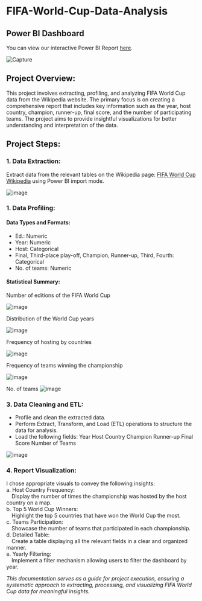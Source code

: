 # FIFA-World-Cup-Data-Analysis

## Power BI Dashboard
You can view our interactive Power BI Report [here](https://app.powerbi.com/groups/me/reports/41614564-3ab7-4418-998e-ae25f0e83747/ReportSection?experience=power-bi). 

![Capture](https://github.com/NouraAlgohary/FIFA-World-Cup-Data-Analysis/assets/103903785/b998f44b-43f1-4a99-bb63-ebfb0552d672)


## Project Overview:
This project involves extracting, profiling, and analyzing FIFA World Cup data from the Wikipedia website. The primary focus is on creating a comprehensive report that includes key information such as the year, host country, champion, runner-up, final score, and the number of participating teams. The project aims to provide insightful visualizations for better understanding and interpretation of the data.

## Project Steps:
### 1. Data Extraction:

Extract data from the relevant tables on the Wikipedia page: [FIFA World Cup Wikipedia](https://en.wikipedia.org/wiki/FIFA_World_Cup) using Power BI import mode.

![image](https://github.com/NouraAlgohary/FIFA-World-Cup-Data-Analysis/assets/103903785/22a6e5f8-eb84-40c4-b6b1-614e1a57cfb4)


### 1. Data Profiling:
#### Data Types and Formats:
- Ed.: Numeric
- Year: Numeric
- Host: Categorical
- Final, Third-place play-off, Champion, Runner-up, Third, Fourth: Categorical
- No. of teams: Numeric

#### Statistical Summary:
Number of editions of the FIFA World Cup

![image](https://github.com/NouraAlgohary/FIFA-World-Cup-Data-Analysis/assets/103903785/d3fb47a6-65c8-40c2-b182-48b2d224c981)

Distribution of the World Cup years

![image](https://github.com/NouraAlgohary/FIFA-World-Cup-Data-Analysis/assets/103903785/93fb98db-d669-4590-a34b-2a43ae82f16f)

Frequency of hosting by countries

![image](https://github.com/NouraAlgohary/FIFA-World-Cup-Data-Analysis/assets/103903785/1bb7eb8d-5260-4075-810b-fd9074c00623)

Frequency of teams winning the championship

![image](https://github.com/NouraAlgohary/FIFA-World-Cup-Data-Analysis/assets/103903785/20fe045a-b17b-44dc-a299-1c305ed5aaec)

No. of teams
![image](https://github.com/NouraAlgohary/FIFA-World-Cup-Data-Analysis/assets/103903785/86f5c2ed-b2d9-4031-84ce-7cf2f9f27e9e)

### 3. Data Cleaning and ETL:
- Profile and clean the extracted data.
- Perform Extract, Transform, and Load (ETL) operations to structure the data for analysis.
- Load the following fields:
Year
Host Country
Champion
Runner-up
Final Score
Number of Teams

![image](https://github.com/NouraAlgohary/FIFA-World-Cup-Data-Analysis/assets/103903785/31d23f60-34fb-4b4b-a778-20b4c507acba)

### 4. Report Visualization:
I chose appropriate visuals to convey the following insights:</br>
a. Host Country Frequency: </br>
&emsp;Display the number of times the championship was hosted by the host country  on a map. </br>
b. Top 5 World Cup Winners:</br>
&emsp;Highlight the top 5 countries that have won the World Cup the most.</br>
c. Teams Participation:</br>
&emsp;Showcase the number of teams that participated in each championship.</br>
d. Detailed Table:</br>
&emsp;Create a table displaying all the relevant fields in a clear and organized manner.</br>
e. Yearly Filtering:</br>
&emsp;Implement a filter mechanism allowing users to filter the dashboard by year.</br>

_This documentation serves as a guide for project execution, ensuring a systematic approach to extracting, processing, and visualizing FIFA World Cup data for meaningful insights._
